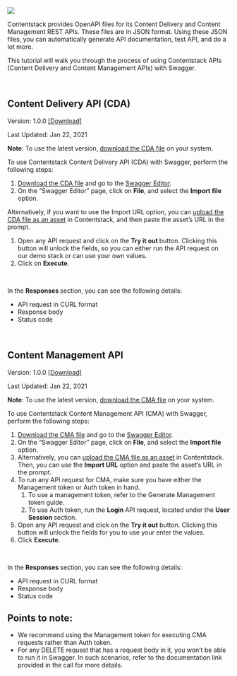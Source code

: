 <img
  src="https://images.contentstack.io/v3/assets/bltc5a09bf374882538/blt8f67099538d234d7/600a87ac6215cf0f9a18c467/contentstack_icon.svg" />
<br>
<p>Contentstack provides OpenAPI files for its Content Delivery and Content Management REST APIs. These files are in
  JSON format. Using these JSON files, you can automatically generate API documentation, test API, and do a lot more.
</p>
<p>This tutorial will walk you through the process of using Contentstack APIs (Content Delivery and Content Management
  APIs) with Swagger.</p><br>
<h2>Content Delivery API (CDA)</h2>
<p>Version: 1.0.0 <a
    href="https://assets.contentstack.io/v3/assets/bltc5a09bf374882538/blt318e89ee28df7712/600a93fc0839e910126d6026/cda-openapi.json?disposition=download">[Download]</a></p>
<p>Last Updated: Jan 22, 2021</p>
<p><strong>Note</strong>: To use the latest version, <a
    href="https://assets.contentstack.io/v3/assets/bltc5a09bf374882538/blt318e89ee28df7712/600a93fc0839e910126d6026/cda-openapi.json?disposition=download">download
    the CDA file</a> on your system. </p>
<p>To use Contentstack Content Delivery API (CDA) with Swagger, perform the following steps: </p>
<ol>
  <li><a
      href="https://assets.contentstack.io/v3/assets/bltc5a09bf374882538/blt318e89ee28df7712/600a93fc0839e910126d6026/cda-openapi.json?disposition=download">Download
      the CDA file</a> and go to the <a href="https://editor.swagger.io/">Swagger Editor</a>.</li>
  <li>On the “Swagger Editor” page, click on <strong>File</strong>, and select the <strong>Import file</strong> option.
  </li>
</ol>
<p>Alternatively, if you want to use the Import URL option, you can <a
    href="https://www.contentstack.com/docs/content-managers/working-with-assets/create-upload-assets/">upload the CDA
    file as an asset</a> in Contentstack, and then paste the asset’s URL in the prompt.</p>
<ol>
  <li>Open any API request and click on the <strong>Try it out </strong>button. Clicking this button will unlock the
    fields, so you can either run the API request on our demo stack or can use your own values.</li>
  <li>Click on <strong>Execute</strong>.</li>
</ol><br>
<p>In the <strong>Responses </strong>section, you can see the following details:</p>
<ul>
  <li>API request in CURL format</li>
  <li>Response body</li>
  <li>Status code </li>
</ul><br>
<h2>Content Management API</h2>
<p>Version: 1.0.0 <a
    href="https://assets.contentstack.io/v3/assets/bltc5a09bf374882538/blt35dc5eaeb2cfc52d/600a93fd4485e50f8f209efe/cma-openapi.json?disposition=download">[Download]</a></p>
<p>Last Updated: Jan 22, 2021</p>
<p><strong>Note</strong>: To use the latest version, <a
    href="https://assets.contentstack.io/v3/assets/bltc5a09bf374882538/blt35dc5eaeb2cfc52d/600a93fd4485e50f8f209efe/cma-openapi.json?disposition=download">download
    the CMA file</a> on your system. </p>
<p>To use Contentstack Content Management API (CMA) with Swagger, perform the following steps: </p>
<ol>
  <li><a
      href="https://assets.contentstack.io/v3/assets/bltc5a09bf374882538/blt35dc5eaeb2cfc52d/600a93fd4485e50f8f209efe/cma-openapi.json?disposition=download">Download
      the CMA file</a> and go to the <a href="https://editor.swagger.io/">Swagger Editor</a>. </li>
  <li>On the “Swagger Editor” page, click on<strong> File</strong>, and select the <strong>Import file </strong>option.
  </li>
  <li>Alternatively, you can <a
      href="https://www.contentstack.com/docs/content-managers/working-with-assets/create-upload-assets/">upload the CMA
      file as an asset</a> in Contentstack. Then, you can use the <strong>Import URL</strong> option and paste the
    asset’s URL in the prompt. </li>
  <li>To run any API request for CMA, make sure you have either the Management token or Auth token in hand. <ol>
      <li>To use a management token, refer to the Generate Management token guide. </li>
      <li>To use Auth token, run the <strong>Login </strong>API request, located under the <strong>User Session
        </strong>section. </li>
    </ol>
  </li>
  <li>Open any API request and click on the <strong>Try it out</strong> button. Clicking this button will unlock the
    fields for you to use your enter the values. </li>
  <li>Click <strong>Execute</strong>.</li>
</ol><br>
<p>In the <strong>Responses </strong>section, you can see the following details:</p>
<ul>
  <li>API request in CURL format</li>
  <li>Response body</li>
  <li>Status code</li>
</ul>
<h2>Points to note:</h2>
<ul>
  <li>We recommend using the Management token for executing CMA requests rather than Auth token. </li>
  <li>For any DELETE request that has a request body in it, you won’t be able to run it in Swagger. In such scenarios,
    refer to the documentation link provided in the call for more details.</li>
</ul><br>